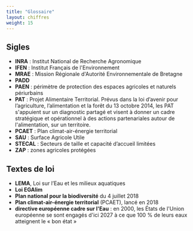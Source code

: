 ```yaml
---
title: "Glossaire"
layout: chiffres
weight: 15
---
```


## Sigles

- **INRA** : Institut National de Recherche Agronomique
- **IFEN** : Institut Français de l'Environnement
- **MRAE** : Mission Régionale d'Autorité Environnementale de Bretagne
- **PADD**
- **PAEN** : périmètre de protection des espaces agricoles et naturels périurbains
- **PAT** : Projet Alimentaire Territorial. Prévus dans la loi d’avenir pour l’agriculture, l’alimentation et la forêt du 13 octobre 2014, les PAT s'appuient sur un diagnostic partagé et visent à donner un cadre stratégique et opérationnel à des actions partenariales autour de l'alimentation, sur un territoire.
- **PCAET** : Plan climat-air-énergie territorial
- **SAU** : Surface Agricole Utile
- **STECAL** : Secteurs de taille et capacité d’accueil limitées
- **ZAP** : zones agricoles protégées


## Textes de loi

- **LEMA**, Loi sur l’Eau et les milieux aquatiques
- **Loi EGAlim**
- **Plan national pour la biodiversité** du 4 juillet 2018
- **Plan climat-air-énergie territorial** (PCAET), lancé en 2018
- **directive européenne cadre sur l'Eau** :  en 2000, les États de l'Union européenne se sont engagés d'ici 2027 à ce que 100 % de leurs eaux atteignent le « bon état »